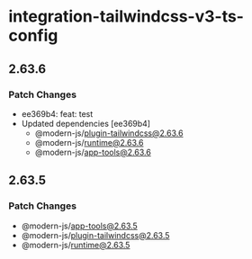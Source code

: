 # integration-tailwindcss-v3-ts-config

## 2.63.6

### Patch Changes

- ee369b4: feat: test
- Updated dependencies [ee369b4]
  - @modern-js/plugin-tailwindcss@2.63.6
  - @modern-js/runtime@2.63.6
  - @modern-js/app-tools@2.63.6

## 2.63.5

### Patch Changes

- @modern-js/app-tools@2.63.5
- @modern-js/plugin-tailwindcss@2.63.5
- @modern-js/runtime@2.63.5
